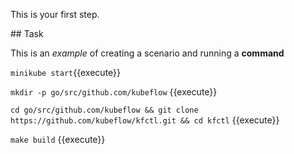 This is your first step.

## Task

This is an _example_ of creating a scenario and running a **command**

`minikube start`{{execute}}

`mkdir -p go/src/github.com/kubeflow` {{execute}}

`cd go/src/github.com/kubeflow && git clone https://github.com/kubeflow/kfctl.git && cd kfctl` {{execute}}

`make build` {{execute}}
